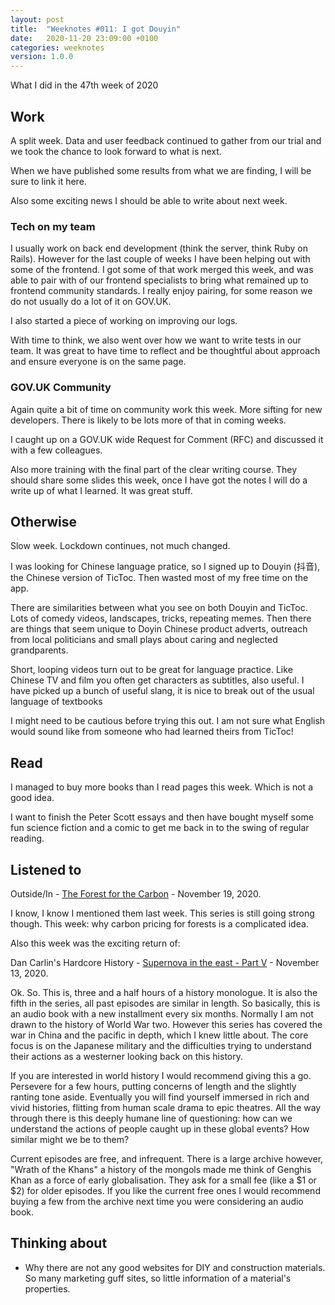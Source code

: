 ```yaml
---
layout: post
title:  "Weeknotes #011: I got Douyin"
date:   2020-11-20 23:09:00 +0100
categories: weeknotes
version: 1.0.0
---
```


What I did in the 47th week of 2020

## Work

A split week. Data and user feedback continued to gather from our trial and we took the chance to look forward to what is next.

When we have published some results from what we are finding, I will be sure to link it here.

Also some exciting news I should be able to write about next week.

### Tech on my team

I usually work on back end development (think the server, think Ruby on Rails). However for the last couple of weeks I have been helping out with some of the frontend. I got some of that work merged this week, and was able to pair with of our frontend specialists to bring what remained up to frontend community standards. I really enjoy pairing, for some reason we do not usually do a lot of it on GOV.UK.

I also started a piece of working on improving our logs.

With time to think, we also went over how we want to write tests in our team. It was great to have time to reflect and be thoughtful about approach and ensure everyone is on the same page.

### GOV.UK Community

Again quite a bit of time on community work this week. More sifting for new developers. There is likely to be lots more of that in coming weeks.

I caught up on a GOV.UK wide Request for Comment (RFC) and discussed it with a few colleagues.

Also more training with the final part of the clear writing course. They should share some slides this week, once I have got the notes I will do a write up of what I learned. It was great stuff.

## Otherwise

Slow week. Lockdown continues, not much changed.

I was looking for Chinese language pratice, so I signed up to Douyin (抖音), the Chinese version of TicToc. Then wasted most of my free time on the app.

There are similarities between what you see on both Douyin and TicToc. Lots of comedy videos, landscapes, tricks, repeating memes. Then there are things that seem unique to Doyin Chinese product adverts, outreach from local politicians and small plays about caring and neglected grandparents.

Short, looping videos turn out to be great for language practice. Like Chinese TV and film you often get characters as subtitles, also useful. I have picked up a bunch of useful slang, it is nice to break out of the usual language of textbooks

I might need to be cautious before trying this out. I am not sure what English would sound like from someone who had learned theirs from TicToc!

## Read

I managed to buy more books than I read pages this week. Which is not a good idea.

I want to finish the Peter Scott essays and then have bought myself some fun science fiction and a comic to get me back in to the swing of regular reading.

## Listened to

Outside/In - [The Forest for the Carbon][1] - November 19, 2020.

I know, I know I mentioned them last week. This series is still going strong though. This week: why carbon pricing for forests is a complicated idea.

Also this week was the exciting return of:

Dan Carlin's Hardcore History - [Supernova in the east - Part V][2] - November 13, 2020.

Ok. So. This is, three and a half hours of a history monologue. It is also the fifth in the series, all past episodes are similar in length. So basically, this is an audio book with a new installment every six months. Normally I am not drawn to the history of World War two. However this series has covered the war in China and the pacific in depth, which I knew little about. The core focus is on the Japanese military and the difficulties trying to understand their actions as a westerner looking back on this history.

If you are interested in world history I would recommend giving this a go. Persevere for a few hours, putting concerns of length and the slightly ranting tone aside. Eventually you will find yourself immersed in rich and vivid histories, flitting from human scale drama to epic theatres. All the way through there is this deeply humane line of questioning: how can we understand the actions of people caught up in these global events? How similar might we be to them?

Current episodes are free, and infrequent. There is a large archive however, "Wrath of the Khans" a history of the mongols made me think of Genghis Khan as a force of early globalisation. They ask for a small fee (like a $1 or $2) for older episodes. If you like the current free ones I would recommend buying a few from the archive next time you were considering an audio book.

## Thinking about

- Why there are not any good websites for DIY and construction materials. So many marketing guff sites, so little information of a material's properties.

[1]: http://outsideinradio.org/shows/the-forest-for-the-carbon
[2]: https://www.dancarlin.com/product/hardcore-history-66-supernova-in-the-east-v/
[3]: https://www.dancarlin.com/product/hardcore-history-62-supernova-in-the-east-i/